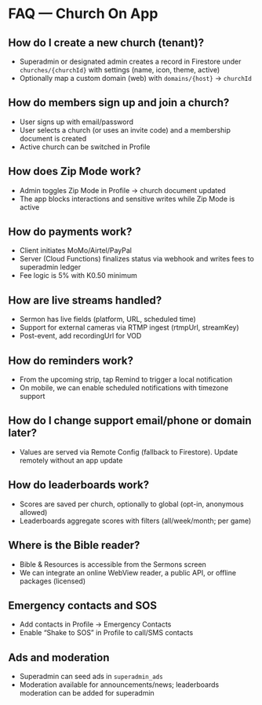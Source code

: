 # FAQ — Church On App

## How do I create a new church (tenant)?
- Superadmin or designated admin creates a record in Firestore under `churches/{churchId}` with settings (name, icon, theme, active)
- Optionally map a custom domain (web) with `domains/{host}` → `churchId`

## How do members sign up and join a church?
- User signs up with email/password
- User selects a church (or uses an invite code) and a membership document is created
- Active church can be switched in Profile

## How does Zip Mode work?
- Admin toggles Zip Mode in Profile → church document updated
- The app blocks interactions and sensitive writes while Zip Mode is active

## How do payments work?
- Client initiates MoMo/Airtel/PayPal
- Server (Cloud Functions) finalizes status via webhook and writes fees to superadmin ledger
- Fee logic is 5% with K0.50 minimum

## How are live streams handled?
- Sermon has live fields (platform, URL, scheduled time)
- Support for external cameras via RTMP ingest (rtmpUrl, streamKey)
- Post-event, add recordingUrl for VOD

## How do reminders work?
- From the upcoming strip, tap Remind to trigger a local notification
- On mobile, we can enable scheduled notifications with timezone support

## How do I change support email/phone or domain later?
- Values are served via Remote Config (fallback to Firestore). Update remotely without an app update

## How do leaderboards work?
- Scores are saved per church, optionally to global (opt-in, anonymous allowed)
- Leaderboards aggregate scores with filters (all/week/month; per game)

## Where is the Bible reader?
- Bible & Resources is accessible from the Sermons screen
- We can integrate an online WebView reader, a public API, or offline packages (licensed)

## Emergency contacts and SOS
- Add contacts in Profile → Emergency Contacts
- Enable “Shake to SOS” in Profile to call/SMS contacts

## Ads and moderation
- Superadmin can seed ads in `superadmin_ads`
- Moderation available for announcements/news; leaderboards moderation can be added for superadmin